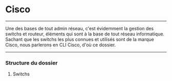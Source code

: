 # Cisco

----

Une des bases de tout admin réseau, c'est évidemment la gestion des switchs et routeur, éléments qui sont à la base de tout réseau informatique.
Sachant que les switchs les plus connues et utilisés sont de la marque Cisco, nous parlerons en CLI Cisco, d'où ce dossier.

---

### Structure du dossier

1. Switchs